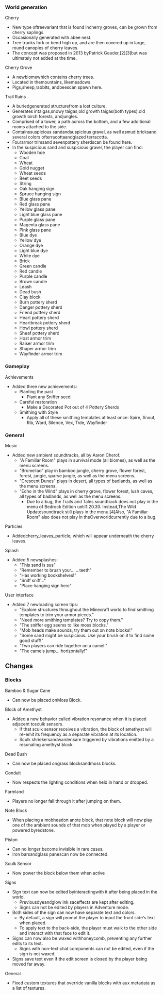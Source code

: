 ### World generation
 Cherry
- New type oftreevariant that is found incherry groves, can be grown from cherry saplings.
- Occasionally generated with abee nest.
- Tree trunks fork or bend high up, and are then covered up in large, round canopies of cherry leaves.
- The concept was proposed in 2013 byPatrick Geuder,[2][3]but was ultimately not added at the time.

Cherry Grove
- A newbiomewhich contains cherry trees.
- Located in themountains, likemeadows.
- Pigs,sheep,rabbits, andbeescan spawn here.

Trail Ruins
- A buriedgenerated structurefrom a lost culture.
- Generates intaigas,snowy taigas,old growth taigas(both types),old growth birch forests, andjungles.
- Comprised of a tower, a path across the bottom, and a few additional rooms attached to the side.
- Containssuspicious sandandsuspicious gravel, as well asmud bricksand several colors ofterracottaandglazed terracotta.
- Fourarmor trimsand sevenpottery sherdscan be found here.
- In the suspicious sand and suspicious gravel, the player can find:
	- Wooden hoe
	- Coal
	- Wheat
	- Gold nugget
	- Wheat seeds
	- Beet seeds
	- String
	- Oak hanging sign
	- Spruce hanging sign
	- Blue glass pane
	- Red glass pane
	- Yellow glass pane
	- Light blue glass pane
	- Purple glass pane
	- Magenta glass pane
	- Pink glass pane
	- Blue dye
	- Yellow dye
	- Orange dye
	- Light blue dye
	- White dye
	- Brick
	- Green candle
	- Red candle
	- Purple candle
	- Brown candle
	- Leash
	- Dead bush
	- Clay block
	- Burn pottery sherd
	- Danger pottery sherd
	- Friend pottery sherd
	- Heart pottery sherd
	- Heartbreak pottery sherd
	- Howl pottery sherd
	- Sheaf pottery sherd
	- Host armor trim
	- Raiser armor trim
	- Shaper armor trim
	- Wayfinder armor trim

### Gameplay
Achievements
- Added three new achievements:
	- Planting the past
		- Plant any Sniffer seed
	- Careful restoration
		- Make a Decorated Pot out of 4 Pottery Sherds
	- Smithing with Style
		- Apply all of these smithing templates at least once: Spire, Snout, Rib, Ward, Silence, Vex, Tide, Wayfinder

### General
Music
- Added new ambient soundtracks, all by Aaron Cherof.
	- "A Familiar Room" plays in survival mode (all biomes), as well as the menu screens.
	- "Bromeliad" play in bamboo jungle, cherry grove, flower forest, forest, jungle, sparse jungle, as well as the menu screens.
	- "Crescent Dunes" plays in desert, all types of badlands, as well as the menu screens.
	- "Echo in the Wind" plays in cherry grove, flower forest, lush caves, all types of badlands, as well as the menu screens.
		- Due to a bug, the Trails and Tales soundtrack does not play in the menu of Bedrock Edition until1.20.30. Instead,The Wild Updatesoundtrack still plays in the menu.[4]Also, "A Familiar Room" also does not play in theOverworldcurrently due to a bug.

Particles
- Addedcherry_leaves_particle, which will appear underneath the cherry leaves.

Splash
- Added 5 newsplashes:
	- "This sand is sus"
	- "Remember to brush your... ...teeth"
	- "Has working bookshelves!"
	- "Sniff sniff..."
	- "Place hanging sign here"

User interface
- Added 7 newloading screen tips:
	- "Explore structures throughout the Minecraft world to find smithing templates to trim your armor pieces."
	- "Need more smithing templates? Try to copy them."
	- "The sniffer egg seems to like moss blocks."
	- "Mob heads make sounds, try them out on note blocks!"
	- "Some sand might be suspicious. Use your brush on it to find some good stuff!"
	- "Two players can ride together on a camel."
	- "The camels jump... horizontally!"

## Changes
### Blocks
Bamboo & Sugar Cane
- Can now be placed onMoss Block.

Block of Amethyst
- Added a new behavior called vibration resonance when it is placed adjacent tosculk sensors.
	- If that sculk sensor receives a vibration, the block of amethyst will re-emit its frequency as a separate vibration at its location.
	- Sculk shriekersandwardensare triggered by vibrations emitted by a resonating amethyst block.

Dead Bush
- Can now be placed ongrass blocksandmoss blocks.

Conduit
- Now respects the lighting conditions when held in hand or dropped.

Farmland
- Players no longer fall through it after jumping on them.

Note Block
- When placing a mobheadon anote block, that note block will now play one of the ambient sounds of that mob when played by a player or powered byredstone.

Piston
- Can no longer become invisible in rare cases.
- Iron barsandglass panescan now be connected.

Sculk Sensor
- Now power the block below them when active

Signs
- Sign text can now be edited byinteractingwith it after being placed in the world.
	- Previousdyeandglow ink saceffects are kept after editing.
	- Signs can not be edited by players in Adventure mode.
- Both sides of the sign can now have separate text and colors.
	- By default, a sign will prompt the player to input the front side's text when placed.
	- To apply text to the back-side, the player must walk to the other side and interact with that face to edit it.
- Signs can now also be waxed withhoneycomb, preventing any further edits to its text.
	- Signs with non-text chat components can not be edited, even if the sign is not waxed.
- Signs save text even if the edit screen is closed by the player being moved far away.

General
- Fixed custom textures that override vanilla blocks with aux metadata as a list of textures.

